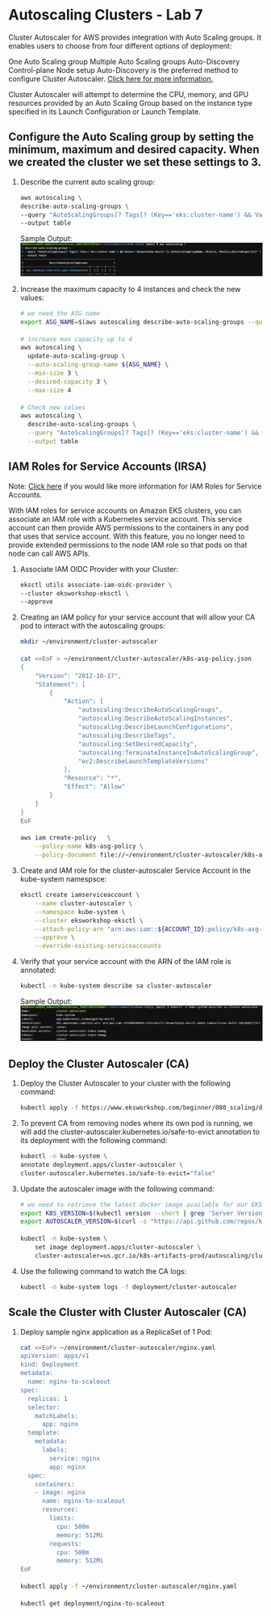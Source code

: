 # Autoscaling Clusters - Lab 7

Cluster Autoscaler for AWS provides integration with Auto Scaling groups. It enables users to choose from four different options of deployment:

One Auto Scaling group
Multiple Auto Scaling groups
Auto-Discovery
Control-plane Node setup
Auto-Discovery is the preferred method to configure Cluster Autoscaler. [Click here for more information.](https://github.com/kubernetes/autoscaler/tree/master/cluster-autoscaler/cloudprovider/aws)

Cluster Autoscaler will attempt to determine the CPU, memory, and GPU resources provided by an Auto Scaling Group based on the instance type specified in its Launch Configuration or Launch Template.

## Configure the Auto Scaling group by setting the minimum, maximum and desired capacity. When we created the cluster we set these settings to 3.

1. Describe the current auto scaling group:

    ```bash
    aws autoscaling \
    describe-auto-scaling-groups \
    --query "AutoScalingGroups[? Tags[? (Key=='eks:cluster-name') && Value=='eksworkshop-eksctl']].[AutoScalingGroupName, MinSize, MaxSize,DesiredCapacity]" \
    --output table
    ```
    Sample Output:
    ![role-1](./images/role-1.png)

2. Increase the maximum capacity to 4 instances and check the new values:
    
    ```bash
    # we need the ASG name
    export ASG_NAME=$(aws autoscaling describe-auto-scaling-groups --query "AutoScalingGroups[? Tags[? (Key=='eks:cluster-name') && Value=='eksworkshop-eksctl']].AutoScalingGroupName" --output text)

    # increase max capacity up to 4
    aws autoscaling \
      update-auto-scaling-group \
      --auto-scaling-group-name ${ASG_NAME} \
      --min-size 3 \
      --desired-capacity 3 \
      --max-size 4

    # Check new values
    aws autoscaling \
      describe-auto-scaling-groups \
      --query "AutoScalingGroups[? Tags[? (Key=='eks:cluster-name') && Value=='eksworkshop-eksctl']].[AutoScalingGroupName, MinSize, MaxSize,DesiredCapacity]" \
      --output table
    ```
## IAM Roles for Service Accounts (IRSA)

Note: [Click here](https://www.eksworkshop.com/beginner/110_irsa/) if you would like more information for IAM Roles for Service Accounts.

With IAM roles for service accounts on Amazon EKS clusters, you can associate an IAM role with a Kubernetes service account. This service account can then provide AWS permissions to the containers in any pod that uses that service account. With this feature, you no longer need to provide extended permissions to the node IAM role so that pods on that node can call AWS APIs.

1. Associate IAM OIDC Provider with your Cluster:

    ```bash
    eksctl utils associate-iam-oidc-provider \
    --cluster eksworkshop-eksctl \
    --approve
    ```
2. Creating an IAM policy for your service account that will allow your CA pod to interact with the autoscaling groups:

    ```bash
    mkdir ~/environment/cluster-autoscaler

    cat <<EoF > ~/environment/cluster-autoscaler/k8s-asg-policy.json
    {
        "Version": "2012-10-17",
        "Statement": [
            {
                "Action": [
                    "autoscaling:DescribeAutoScalingGroups",
                    "autoscaling:DescribeAutoScalingInstances",
                    "autoscaling:DescribeLaunchConfigurations",
                    "autoscaling:DescribeTags",
                    "autoscaling:SetDesiredCapacity",
                    "autoscaling:TerminateInstanceInAutoScalingGroup",
                    "ec2:DescribeLaunchTemplateVersions"
                ],
                "Resource": "*",
                "Effect": "Allow"
            }
        ]
    }
    EoF

    aws iam create-policy   \
        --policy-name k8s-asg-policy \
        --policy-document file://~/environment/cluster-autoscaler/k8s-asg-policy.json
    ```

3. Create and IAM role for the cluster-autoscaler Service Account in the kube-system namespsce:

    ```bash
    eksctl create iamserviceaccount \
        --name cluster-autoscaler \
        --namespace kube-system \
        --cluster eksworkshop-eksctl \
        --attach-policy-arn "arn:aws:iam::${ACCOUNT_ID}:policy/k8s-asg-policy" \
        --approve \
        --override-existing-serviceaccounts
    ```
4. Verify that your service account with the ARN of the IAM role is annotated:

    ```bash
    kubectl -n kube-system describe sa cluster-autoscaler
    ```
    Sample Output:
    ![role-1](./images/role-2.png)

## Deploy the Cluster Autoscaler (CA)

1. Deploy the Cluster Autoscaler to your cluster with the following command:

    ```bash
    kubectl apply -f https://www.eksworkshop.com/beginner/080_scaling/deploy_ca.files/cluster-autoscaler-autodiscover.yaml
    ```
2. To prevent CA from removing nodes where its own pod is running, we will add the cluster-autoscaler.kubernetes.io/safe-to-evict annotation to its deployment with the following command:

    ```bash
    kubectl -n kube-system \
    annotate deployment.apps/cluster-autoscaler \
    cluster-autoscaler.kubernetes.io/safe-to-evict="false"
    ```
3. Update the autoscaler image with the following command:

    ```bash
    # we need to retrieve the latest docker image available for our EKS version
    export K8S_VERSION=$(kubectl version --short | grep 'Server Version:' | sed 's/[^0-9.]*\([0-9.]*\).*/\1/' | cut -d. -f1,2)
    export AUTOSCALER_VERSION=$(curl -s "https://api.github.com/repos/kubernetes/autoscaler/releases" | grep '"tag_name":' | sed -s 's/.*-\([0-9][0-9\.]*\).*/\1/' | grep -m1 ${K8S_VERSION})

    kubectl -n kube-system \
        set image deployment.apps/cluster-autoscaler \
        cluster-autoscaler=us.gcr.io/k8s-artifacts-prod/autoscaling/cluster-autoscaler:v${AUTOSCALER_VERSION}
    ```
4. Use the following command to watch the CA logs:

    ```bash
    kubectl -n kube-system logs -f deployment/cluster-autoscaler
    ```

## Scale the Cluster with Cluster Autoscaler (CA)

1. Deploy sample nginx application as a ReplicaSet of 1 Pod:

    ```bash
    cat <<EoF> ~/environment/cluster-autoscaler/nginx.yaml
    apiVersion: apps/v1
    kind: Deployment
    metadata:
      name: nginx-to-scaleout
    spec:
      replicas: 1
      selector:
        matchLabels:
          app: nginx
      template:
        metadata:
          labels:
            service: nginx
            app: nginx
      spec:
        containers:
        - image: nginx
          name: nginx-to-scaleout
          resources:
            limits:
              cpu: 500m
              memory: 512Mi
            requests:
              cpu: 500m
              memory: 512Mi
    EoF

    kubectl apply -f ~/environment/cluster-autoscaler/nginx.yaml

    kubectl get deployment/nginx-to-scaleout

    ```